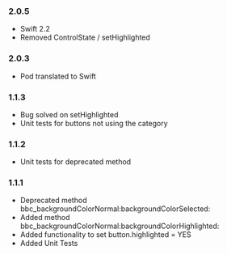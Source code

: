 ### 2.0.5

 - Swift 2.2
 - Removed ControlState / setHighlighted

### 2.0.3

- Pod translated to Swift
 
### 1.1.3

- Bug solved on setHighlighted
- Unit tests for buttons not using the category
 
### 1.1.2

- Unit tests for deprecated method

### 1.1.1

- Deprecated method bbc_backgroundColorNormal:backgroundColorSelected:
- Added method bbc_backgroundColorNormal:backgroundColorHighlighted:
- Added functionality to set button.highlighted = YES
- Added Unit Tests


